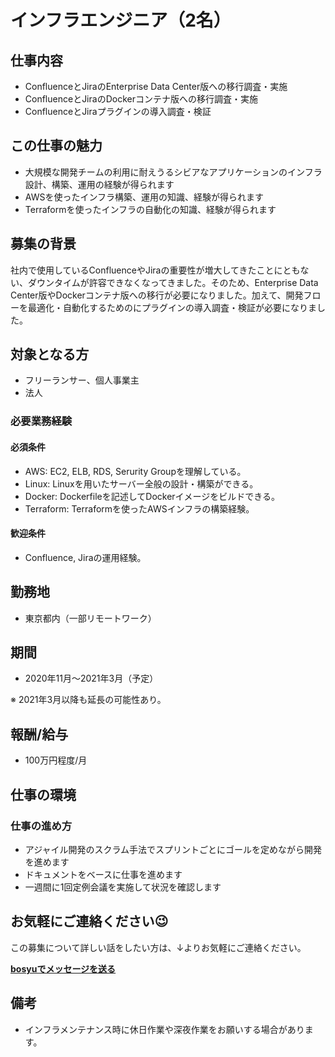 # インフラエンジニア（2名）

## 仕事内容

* ConfluenceとJiraのEnterprise Data Center版への移行調査・実施
* ConfluenceとJiraのDockerコンテナ版への移行調査・実施
* ConfluenceとJiraプラグインの導入調査・検証

## この仕事の魅力

* 大規模な開発チームの利用に耐えうるシビアなアプリケーションのインフラ設計、構築、運用の経験が得られます
* AWSを使ったインフラ構築、運用の知識、経験が得られます
* Terraformを使ったインフラの自動化の知識、経験が得られます

## 募集の背景

社内で使用しているConfluenceやJiraの重要性が増大してきたことにともない、ダウンタイムが許容できなくなってきました。そのため、Enterprise Data Center版やDockerコンテナ版への移行が必要になりました。加えて、開発フローを最適化・自動化するためのにプラグインの導入調査・検証が必要になりました。

## 対象となる方

* フリーランサー、個人事業主
* 法人

### 必要業務経験

#### 必須条件

* AWS: EC2, ELB, RDS, Serurity Groupを理解している。
* Linux: Linuxを用いたサーバー全般の設計・構築ができる。
* Docker: Dockerfileを記述してDockerイメージをビルドできる。
* Terraform: Terraformを使ったAWSインフラの構築経験。

#### 歓迎条件

* Confluence, Jiraの運用経験。

## 勤務地

* 東京都内（一部リモートワーク）

## 期間

* 2020年11月〜2021年3月（予定）

※ 2021年3月以降も延長の可能性あり。

## 報酬/給与

* 100万円程度/月

## 仕事の環境

### 仕事の進め方

* アジャイル開発のスクラム手法でスプリントごとにゴールを定めながら開発を進めます
* ドキュメントをベースに仕事を進めます
* 一週間に1回定例会議を実施して状況を確認します

## お気軽にご連絡ください😉

この募集について詳しい話をしたい方は、↓よりお気軽にご連絡ください。

[**bosyuでメッセージを送る**](https://bosyu.me/b/WTf5pxgRweE)

## 備考

* インフラメンテナンス時に休日作業や深夜作業をお願いする場合があります。

